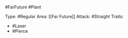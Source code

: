 #FarFuture #Plant 

Type: #Regular 
Area: [[Far Future]]
Attack: #Straight
Traits:
-  #Laser
- #Pierce